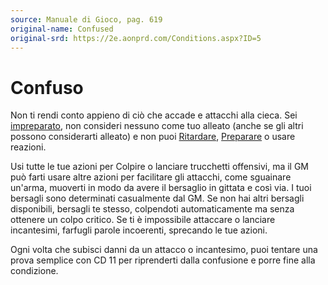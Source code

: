 ```yaml
---
source: Manuale di Gioco, pag. 619
original-name: Confused
original-srd: https://2e.aonprd.com/Conditions.aspx?ID=5
---
```


# Confuso

Non ti rendi conto appieno di ciò che accade e attacchi alla cieca. Sei
[impreparato](/condizioni/impreparato), non consideri nessuno come tuo alleato
(anche se gli altri possono considerarti alleato) e non puoi
[Ritardare](/azioni/base/ritardare), [Preparare](/azioni/base/preparare) o usare
reazioni.

Usi tutte le tue azioni per Colpire o lanciare trucchetti offensivi, ma il GM
può farti usare altre azioni per facilitare gli attacchi, come sguainare
un'arma, muoverti in modo da avere il bersaglio in gittata e così via. I tuoi
bersagli sono determinati casualmente dal GM. Se non hai altri bersagli
disponibili, bersagli te stesso, colpendoti automaticamente ma senza ottenere un
colpo critico. Se ti è impossibile attaccare o lanciare incantesimi, farfugli
parole incoerenti, sprecando le tue azioni.

Ogni volta che subisci danni da un attacco o incantesimo, puoi tentare una prova
semplice con CD 11 per riprenderti dalla confusione e porre fine alla
condizione.
